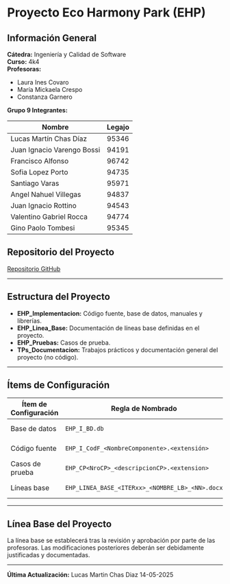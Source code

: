 
# Proyecto Eco Harmony Park (EHP)

## Información General

**Cátedra:** Ingeniería y Calidad de Software  
**Curso:** 4k4  
**Profesoras:**
- Laura Ines Covaro
- María Mickaela Crespo
- Constanza Garnero

**Grupo 9 Integrantes:**

| Nombre                    | Legajo |
|---------------------------|--------|
| Lucas Martín Chas Díaz    | 95346  |
| Juan Ignacio Varengo Bossi| 94191  |
| Francisco Alfonso         | 96742  |
| Sofia Lopez Porto         | 94735  |
| Santiago Varas            | 95971  |
| Angel Nahuel Villegas     | 94837  |
| Juan Ignacio Rottino      | 94543  |
| Valentino Gabriel Rocca   | 94774  |
| Gino Paolo Tombesi        | 95345  |

## Repositorio del Proyecto
[Repositorio GitHub](https://github.com/ginotombesi/Proyecto_EHP)

---

## Estructura del Proyecto

- **EHP_Implementacion:** Código fuente, base de datos, manuales y librerías.
- **EHP_Linea_Base:** Documentación de líneas base definidas en el proyecto.
- **EHP_Pruebas:** Casos de prueba.
- **TPs_Documentacion:** Trabajos prácticos y documentación general del proyecto (no código).

---

## Ítems de Configuración

| Ítem de Configuración               | Regla de Nombrado                                | Ubicación Física                                                                                           | Tipo de Ítem   |
|-------------------------------------|---------------------------------------------------|------------------------------------------------------------------------------------------------------------|----------------|
| Base de datos                       | `EHP_I_BD.db`                                     | [Base de datos](https://github.com/ginotombesi/Proyecto_EHP/tree/main/EHP_Implementacion/EHP_I_BD)        | Implementación |
| Código fuente                       | `EHP_I_CodF_<NombreComponente>.<extensión>`       | [Código Fuente](https://github.com/ginotombesi/Proyecto_EHP/tree/main/EHP_Implementacion/EHP_I_Codf)      | Implementación |
| Casos de prueba                     | `EHP_CP<NroCP>_<descripcionCP>.<extension>`       | [Casos de prueba](https://github.com/ginotombesi/Proyecto_EHP/tree/main/EHP_Pruebas)                      | Implementación |
| Líneas base                         | `EHP_LINEA_BASE_<ITERxx>_<NOMBRE_LB>_<NN>.docx`   | [Líneas base](https://github.com/ginotombesi/Proyecto_EHP/tree/main/EHP_Linea_Base)                       | Documento      |

---

## Línea Base del Proyecto
La línea base se establecerá tras la revisión y aprobación por parte de las profesoras. Las modificaciones posteriores deberán ser debidamente justificadas y documentadas.

---

**Última Actualización:** Lucas Martin Chas Diaz 14-05-2025
